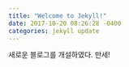 ```yaml
---
title: "Welcome to Jekyll!"
date: 2017-10-20 08:26:28 -0400
categories: jekyll update
---
```

새로운 블로그를 개설하였다.
만세!
